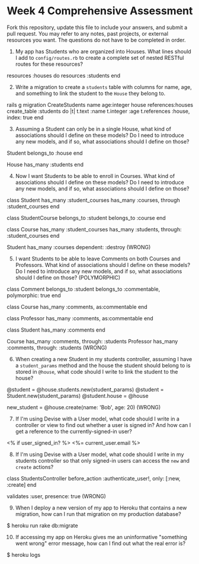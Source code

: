 # Week 4 Comprehensive Assessment

Fork this repository, update this file to include your answers, and submit a pull request. You may refer to any notes, past projects, or external resources you want. The questions do not have to be completed in order.

1. My app has Students who are organized into Houses. What lines should I add to `config/routes.rb` to create a complete set of nested RESTful routes for these resources?

resources :houses do
  resources :students
end

2. Write a migration to create a `students` table with columns for name, age, and something to link the student to the `House` they belong to.

rails g migration CreateStudents name age:integer house references:houses
create_table :students do |t|
  t.text :name
  t.integer :age
  t.references :house, index: true
end

3. Assuming a Student can only be in a single House, what kind of associations should I define on these models? Do I need to introduce any new models, and if so, what associations should I define on those?

Student
  belongs_to :house
end

House
  has_many :students
end

4. Now I want Students to be able to enroll in Courses. What kind of associations should I define on these models? Do I need to introduce any new models, and if so, what associations should I define on those?

class Student
  has_many :student_courses
  has_many :courses, through :student_courses
end

class StudentCourse
  belongs_to :student
  belongs_to :course
end

class Course
  has_many :student_courses
  has_many :students, through: :student_courses
end

Student has_many :courses dependent: :destroy
(WRONG)

5. I want Students to be able to leave Comments on both Courses and Professors. What kind of associations should I define on these models? Do I need to introduce any new models, and if so, what associations should I define on those? (POLYMORPHIC)

class Comment
  belongs_to :student
  belongs_to :commentable, polymorphic: true
end

class Course
  has_many :comments, as:commentable
end

class Professor
  has_many :comments, as:commentable
end

class Student
  has_many :comments
end

Course has_many :comments, through: :students
Professor has_many :comments, through: :students
(WRONG)

6. When creating a new Student in my students controller, assuming I have a `student_params` method and the house the student should belong to is stored in `@house`, what code should I write to link the student to the house?

@student = @house.students.new(student_params)
@student = Student.new(student_params)
@student.house = @house

new_student = @house.create(name: 'Bob', age: 20)
(WRONG)

7. If I'm using Devise with a User model, what code should I write in a controller or view to find out whether a user is signed in? And how can I get a reference to the currently-signed-in user?

<% if user_signed_in? %>
<%= current_user.email %>

8. If I'm using Devise with a User model, what code should I write in my students controller so that only signed-in users can access the `new` and `create` actions?

class StudentsController
  before_action :authenticate_user!, only: [:new, :create]
end

validates :user, presence: true
(WRONG)

9. When I deploy a new version of my app to Heroku that contains a new migration, how can I run that migration on my production database?

$ heroku run rake db:migrate

10. If accessing my app on Heroku gives me an uninformative "something went wrong" error message, how can I find out what the real error is?

$ heroku logs
